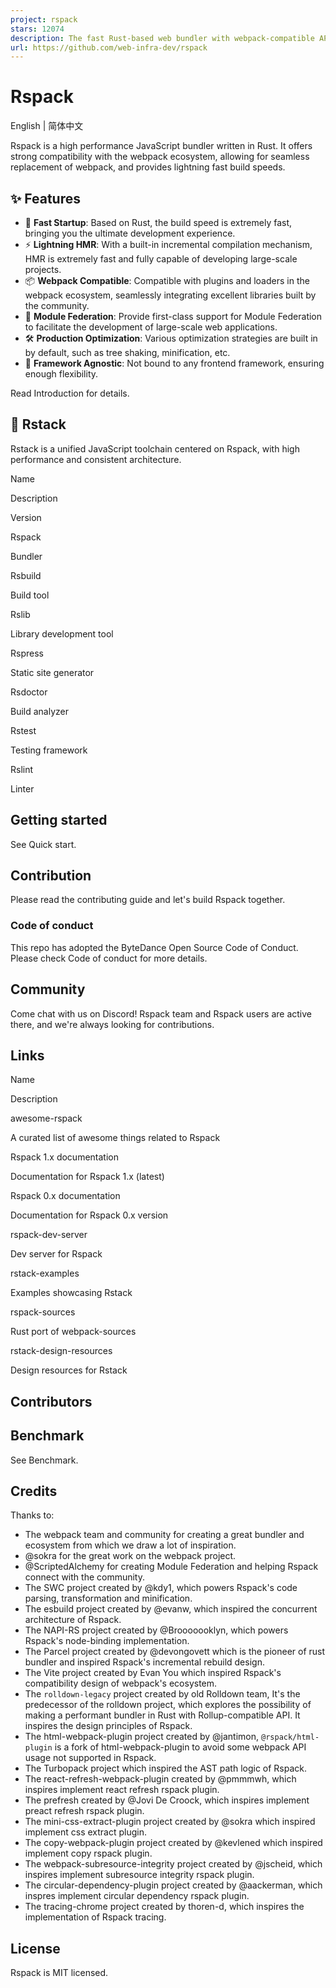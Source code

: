 ```yaml
---
project: rspack
stars: 12074
description: The fast Rust-based web bundler with webpack-compatible API 🦀️
url: https://github.com/web-infra-dev/rspack
---
```


Rspack
======

English | 简体中文

Rspack is a high performance JavaScript bundler written in Rust. It offers strong compatibility with the webpack ecosystem, allowing for seamless replacement of webpack, and provides lightning fast build speeds.

✨ Features
----------

-   🚀 **Fast Startup**: Based on Rust, the build speed is extremely fast, bringing you the ultimate development experience.
-   ⚡ **Lightning HMR**: With a built-in incremental compilation mechanism, HMR is extremely fast and fully capable of developing large-scale projects.
-   📦 **Webpack Compatible**: Compatible with plugins and loaders in the webpack ecosystem, seamlessly integrating excellent libraries built by the community.
-   🎨 **Module Federation**: Provide first-class support for Module Federation to facilitate the development of large-scale web applications.
-   🛠️ **Production Optimization**: Various optimization strategies are built in by default, such as tree shaking, minification, etc.
-   🎯 **Framework Agnostic**: Not bound to any frontend framework, ensuring enough flexibility.

Read Introduction for details.

🦀 Rstack
---------

Rstack is a unified JavaScript toolchain centered on Rspack, with high performance and consistent architecture.

Name

Description

Version

Rspack

Bundler

Rsbuild

Build tool

Rslib

Library development tool

Rspress

Static site generator

Rsdoctor

Build analyzer

Rstest

Testing framework

Rslint

Linter

Getting started
---------------

See Quick start.

Contribution
------------

Please read the contributing guide and let's build Rspack together.

### Code of conduct

This repo has adopted the ByteDance Open Source Code of Conduct. Please check Code of conduct for more details.

Community
---------

Come chat with us on Discord! Rspack team and Rspack users are active there, and we're always looking for contributions.

Links
-----

Name

Description

awesome-rspack

A curated list of awesome things related to Rspack

Rspack 1.x documentation

Documentation for Rspack 1.x (latest)

Rspack 0.x documentation

Documentation for Rspack 0.x version

rspack-dev-server

Dev server for Rspack

rstack-examples

Examples showcasing Rstack

rspack-sources

Rust port of webpack-sources

rstack-design-resources

Design resources for Rstack

Contributors
------------

Benchmark
---------

See Benchmark.

Credits
-------

Thanks to:

-   The webpack team and community for creating a great bundler and ecosystem from which we draw a lot of inspiration.
-   @sokra for the great work on the webpack project.
-   @ScriptedAlchemy for creating Module Federation and helping Rspack connect with the community.
-   The SWC project created by @kdy1, which powers Rspack's code parsing, transformation and minification.
-   The esbuild project created by @evanw, which inspired the concurrent architecture of Rspack.
-   The NAPI-RS project created by @Brooooooklyn, which powers Rspack's node-binding implementation.
-   The Parcel project created by @devongovett which is the pioneer of rust bundler and inspired Rspack's incremental rebuild design.
-   The Vite project created by Evan You which inspired Rspack's compatibility design of webpack's ecosystem.
-   The `rolldown-legacy` project created by old Rolldown team, It's the predecessor of the rolldown project, which explores the possibility of making a performant bundler in Rust with Rollup-compatible API. It inspires the design principles of Rspack.
-   The html-webpack-plugin project created by @jantimon, `@rspack/html-plugin` is a fork of html-webpack-plugin to avoid some webpack API usage not supported in Rspack.
-   The Turbopack project which inspired the AST path logic of Rspack.
-   The react-refresh-webpack-plugin created by @pmmmwh, which inspires implement react refresh rspack plugin.
-   The prefresh created by @Jovi De Croock, which inspires implement preact refresh rspack plugin.
-   The mini-css-extract-plugin project created by @sokra which inspired implement css extract plugin.
-   The copy-webpack-plugin project created by @kevlened which inspired implement copy rspack plugin.
-   The webpack-subresource-integrity project created by @jscheid, which inspires implement subresource integrity rspack plugin.
-   The circular-dependency-plugin project created by @aackerman, which inspres implement circular dependency rspack plugin.
-   The tracing-chrome project created by thoren-d, which inspires the implementation of Rspack tracing.

License
-------

Rspack is MIT licensed.
